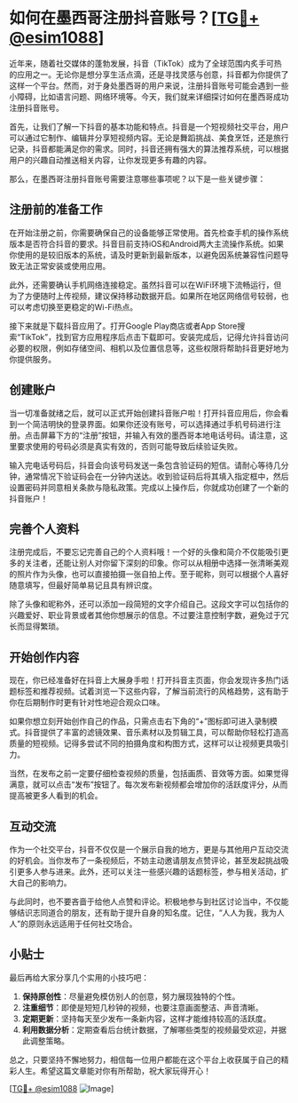 # 如何在墨西哥注册抖音账号？[[TG💪+ @esim1088](https://t.me/s/esim1088)]

近年来，随着社交媒体的蓬勃发展，抖音（TikTok）成为了全球范围内炙手可热的应用之一。无论你是想分享生活点滴，还是寻找灵感与创意，抖音都为你提供了这样一个平台。然而，对于身处墨西哥的用户来说，注册抖音账号可能会遇到一些小障碍，比如语言问题、网络环境等。今天，我们就来详细探讨如何在墨西哥成功注册抖音账号。

首先，让我们了解一下抖音的基本功能和特点。抖音是一个短视频社交平台，用户可以通过它制作、编辑并分享短视频内容。无论是舞蹈挑战、美食烹饪，还是旅行记录，抖音都能满足你的需求。同时，抖音还拥有强大的算法推荐系统，可以根据用户的兴趣自动推送相关内容，让你发现更多有趣的内容。

那么，在墨西哥注册抖音账号需要注意哪些事项呢？以下是一些关键步骤：

## 注册前的准备工作

在开始注册之前，你需要确保自己的设备能够正常使用。首先检查手机的操作系统版本是否符合抖音的要求。抖音目前支持iOS和Android两大主流操作系统。如果你使用的是较旧版本的系统，请及时更新到最新版本，以避免因系统兼容性问题导致无法正常安装或使用应用。

此外，还需要确认手机网络连接稳定。虽然抖音可以在WiFi环境下流畅运行，但为了方便随时上传视频，建议保持移动数据开启。如果所在地区网络信号较弱，也可以考虑切换至更稳定的Wi-Fi热点。

接下来就是下载抖音应用了。打开Google Play商店或者App Store搜索“TikTok”，找到官方应用程序后点击下载即可。安装完成后，记得允许抖音访问必要的权限，例如存储空间、相机以及位置信息等，这些权限将帮助抖音更好地为你提供服务。

## 创建账户

当一切准备就绪之后，就可以正式开始创建抖音账户啦！打开抖音应用后，你会看到一个简洁明快的登录界面。如果你还没有账号，可以选择通过手机号码进行注册。点击屏幕下方的“注册”按钮，并输入有效的墨西哥本地电话号码。请注意，这里要求使用的号码必须是真实有效的，否则可能导致后续验证失败。

输入完电话号码后，抖音会向该号码发送一条包含验证码的短信。请耐心等待几分钟，通常情况下验证码会在一分钟内送达。收到验证码后将其填入指定框中，然后设置密码并同意相关条款与隐私政策。完成以上操作后，你就成功创建了一个新的抖音账户！

## 完善个人资料

注册完成后，不要忘记完善自己的个人资料哦！一个好的头像和简介不仅能吸引更多的关注者，还能让别人对你留下深刻的印象。你可以从相册中选择一张清晰美观的照片作为头像，也可以直接拍摄一张自拍上传。至于昵称，则可以根据个人喜好随意填写，但最好简单易记且具有辨识度。

除了头像和昵称外，还可以添加一段简短的文字介绍自己。这段文字可以包括你的兴趣爱好、职业背景或者其他你想展示的信息。不过要注意控制字数，避免过于冗长而显得繁琐。

## 开始创作内容

现在，你已经准备好在抖音上大展身手啦！打开抖音主页面，你会发现许多热门话题标签和推荐视频。试着浏览一下这些内容，了解当前流行的风格趋势，这有助于你在后期制作时更有针对性地迎合观众口味。

如果你想立刻开始创作自己的作品，只需点击右下角的“+”图标即可进入录制模式。抖音提供了丰富的滤镜效果、音乐素材以及剪辑工具，可以帮助你轻松打造高质量的短视频。记得多尝试不同的拍摄角度和构图方式，这样可以让视频更具吸引力。

当然，在发布之前一定要仔细检查视频的质量，包括画质、音效等方面。如果觉得满意，就可以点击“发布”按钮了。每次发布新视频都会增加你的活跃度评分，从而提高被更多人看到的机会。

## 互动交流

作为一个社交平台，抖音不仅仅是一个展示自我的地方，更是与其他用户互动交流的好机会。当你发布了一条视频后，不妨主动邀请朋友点赞评论，甚至发起挑战吸引更多人参与进来。此外，还可以关注一些感兴趣的话题标签，参与相关活动，扩大自己的影响力。

与此同时，也不要吝啬于给他人点赞和评论。积极地参与到社区讨论当中，不仅能够结识志同道合的朋友，还有助于提升自身的知名度。记住，“人人为我，我为人人”的原则永远适用于任何社交场合。

## 小贴士

最后再给大家分享几个实用的小技巧吧：

1. **保持原创性**：尽量避免模仿别人的创意，努力展现独特的个性。
2. **注重细节**：即使是短短几秒钟的视频，也要注意画面整洁、声音清晰。
3. **定期更新**：坚持每天至少发布一条新内容，这样才能维持较高的活跃度。
4. **利用数据分析**：定期查看后台统计数据，了解哪些类型的视频最受欢迎，并据此调整策略。

总之，只要坚持不懈地努力，相信每一位用户都能在这个平台上收获属于自己的精彩人生。希望这篇文章能对你有所帮助，祝大家玩得开心！

[[TG💪+ @esim1088](https://t.me/s/esim1088) ![Image](https://i.postimg.cc/4NQfJmqS/Snipaste-2025-05-13-00-14-12.png)]